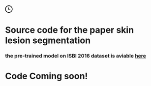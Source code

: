 
<!DOCTYPE html>
<html>
<head>

<meta charset=utf-8>
<meta http-equiv=x-ua-compatible content="ie=edge">
<link rel=stylesheet href=normalize.css>
<link rel=stylesheet href=the.css>
<meta name=viewport content="width=device-width, initial-scale=1, maximum-scale=1">

</head>
<body>

<svg xmlns="http://www.w3.org/2000/svg" width=24 height=24 viewBox="0 0 24 24"><path d="M12 2c5.514 0 10 4.486 10 10s-4.486 10-10 10S2 17.514 2 12 6.486 2 12 2zm0-2C5.373 0 0 5.373 0 12s5.373 12 12 12 12-5.373 12-12S18.627 0 12 0zm5.848 12.46c.202.037.202.332 0 .37-1.906.362-6.044 1.112-6.546 1.112a1.3 1.3 0 0 1-1.3-1.3c0-.513.77-5.448 1.124-7.446.034-.192.312-.18.343.014l.984 6.238 5.394 1.01z"/></svg>

<h1> Source code for the paper skin lesion segmentation</h1>
<h3>the pre-trained model on ISBI 2016 dataset is aviable <a href="https://files.mycloud.com/home.php?brand=webfiles&seuuid=659ba96a1e3275cbfa20f19520a25e87&name=pre-trained_model">here</a> </h3> 
<h1>Code Coming soon!</h1>


</body>
</html>
